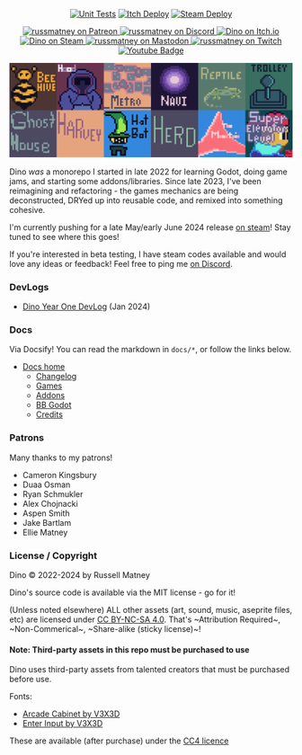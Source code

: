 <p align="center">
  <a href="https://github.com/russmatney/dino/actions/workflows/unit_tests.yml"><img alt="Unit Tests" src="https://github.com/russmatney/dino/actions/workflows/unit_tests.yml/badge.svg" /></a>
  <a href="https://github.com/russmatney/dino/actions/workflows/itch_build_and_deploy.yml"><img alt="Itch Deploy" src="https://github.com/russmatney/dino/actions/workflows/itch_build_and_deploy.yml/badge.svg" /></a>
  <a href="https://github.com/russmatney/dino/actions/workflows/steam_build_and_deploy.yml"><img alt="Steam Deploy" src="https://github.com/russmatney/dino/actions/workflows/steam_build_and_deploy.yml/badge.svg" /></a>
 </p>

<p align="center">
<a href="https://www.patreon.com/russmatney">
<img alt="russmatney on Patreon" src=https://img.shields.io/badge/Patreon-Support%20this%20Project-%23f1465a?style=for-the-badge />
</a>
<a href="https://discord.gg/xZHWtGfAvF">
<img alt="russmatney on Discord" src="https://img.shields.io/discord/758750490015563776?style=for-the-badge&logo=discord&logoColor=fff&label=discord" />
</a>
<a href="https://russmatney.itch.io/dino">
<img alt="Dino on Itch.io" src="https://img.shields.io/badge/dino%20-%20?style=for-the-badge&logo=itch.io&logoColor=fff&label=itch.io&color=ef99ab" />
</a>
<a href="https://store.steampowered.com/app/2589550/Dino/">
<img alt="Dino on Steam" src="https://img.shields.io/badge/add%20to%20wishlist%20-%20?style=for-the-badge&logo=steam&label=steam&color=55abef" />
</a>
 <a href="https://mastodon.gamedev.place/@russmatney">
   <img alt="russmatney on Mastodon" src="https://img.shields.io/badge/Mastodon-teal?style=for-the-badge&logo=mastodon&logoColor=white" />
 </a>
 <a href="https://www.twitch.tv/russmatney">
   <img alt="russmatney on Twitch" src="https://img.shields.io/badge/Twitch-purple?style=for-the-badge&logo=twitch&logoColor=white" />
 </a>
<a href="https://www.youtube.com/@russmatney">
  <img src="https://img.shields.io/badge/Youtube-red?style=for-the-badge&logo=youtube&logoColor=white" alt="Youtube Badge"/>
</a>
</p>

<img src="images/all_icons_bg_8x.png" alt="Dino Games and Addons"/>

Dino _was_ a monorepo I started in late 2022 for learning Godot, doing game
jams, and starting some addons/libraries. Since late 2023, I've been reimagining
and refactoring - the games mechanics are being deconstructed, DRYed up into
reusable code, and remixed into something cohesive.

I'm currently pushing for a late May/early June 2024 release [on steam](https://store.steampowered.com/app/2589550/Dino/)! Stay tuned to see where this goes!

If you're interested in beta testing, I have steam codes available and would love any
ideas or feedback! Feel free to ping me [on Discord](https://discord.gg/xZHWtGfAvF).

### DevLogs

- [Dino Year One DevLog](https://www.youtube.com/watch?v=9cyAnNLGrZI) (Jan 2024)

### Docs

Via Docsify! You can read the markdown in `docs/*`, or follow the links below.

- [Docs home](https://russmatney.github.io/dino/#/)
    - [Changelog](https://russmatney.github.io/dino/#/changelog)
    - [Games](https://russmatney.github.io/dino/#/games)
    - [Addons](https://russmatney.github.io/dino/#/addons)
    - [BB Godot](https://russmatney.github.io/dino/#/bb_godot)
    - [Credits](https://russmatney.github.io/dino/#/credits)

### Patrons

Many thanks to my patrons!

- Cameron Kingsbury
- Duaa Osman
- Ryan Schmukler
- Alex Chojnacki
- Aspen Smith
- Jake Bartlam
- Ellie Matney

### License / Copyright

Dino © 2022-2024 by Russell Matney

Dino's source code is available via the MIT license - go for it!

(Unless noted elsewhere) ALL other assets (art, sound, music, aseprite files,
etc) are licensed under [CC BY-NC-SA 4.0](https://creativecommons.org/licenses/by-nc-sa/4.0/).
That's ~Attribution Required~, ~Non-Commerical~, ~Share-alike (sticky license)~!

#### Note: Third-party assets in this repo must be purchased to use

Dino uses third-party assets from talented creators that must be purchased before use.

Fonts:

- [Arcade Cabinet by V3X3D](https://v3x3d.itch.io/arcade-cabinet)
- [Enter Input by V3X3D](https://v3x3d.itch.io/enter-input)

These are available (after purchase) under the [CC4 licence](https://creativecommons.org/licenses/by/4.0/legalcode)

